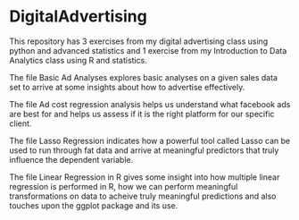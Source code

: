 # DigitalAdvertising

This repository has 3 exercises from my digital advertising class using python and advanced statistics and 1 exercise from my Introduction to Data Analytics class using R and statistics.

The file Basic Ad Analyses explores basic analyses on a given sales data set to arrive at some insights about how to advertise effectively.

The file Ad cost regression analysis helps us understand what facebook ads are best for and helps us assess if it is the right platform for our specific client.

The file Lasso Regression indicates how a powerful tool called Lasso can be used to run through fat data and arrive at meaningful predictors that truly influence the dependent variable. 

The file Linear Regression in R gives some insight into how multiple linear regression is performed in R, how we can perform meaningful transformations on data to acheive truly meaningful predictions and also touches upon the ggplot package and its use.



